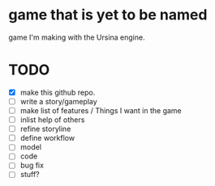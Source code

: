 # game that is yet to be named
 game I'm making with the Ursina engine.

# TODO
- [x] make this github repo.
- [ ] write a story/gameplay
- [ ] make list of features / Things I want in the game
- [ ] inlist help of others 
- [ ] refine storyline
- [ ] define workflow
- [ ] model
- [ ] code
- [ ] bug fix
- [ ] stuff?

